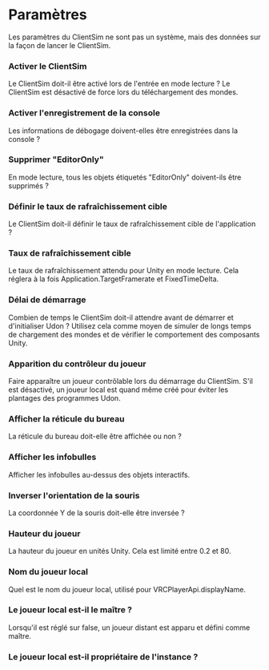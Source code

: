 

# Paramètres

Les paramètres du ClientSim ne sont pas un système, mais des données sur la façon de lancer le ClientSim.
### Activer le ClientSim
Le ClientSim doit-il être activé lors de l'entrée en mode lecture ? Le ClientSim est désactivé de force lors du téléchargement des mondes.

### Activer l'enregistrement de la console
Les informations de débogage doivent-elles être enregistrées dans la console ?

### Supprimer "EditorOnly"
En mode lecture, tous les objets étiquetés "EditorOnly" doivent-ils être supprimés ?

### Définir le taux de rafraîchissement cible
Le ClientSim doit-il définir le taux de rafraîchissement cible de l'application ?

### Taux de rafraîchissement cible
Le taux de rafraîchissement attendu pour Unity en mode lecture. Cela réglera à la fois Application.TargetFramerate et FixedTimeDelta.

### Délai de démarrage
Combien de temps le ClientSim doit-il attendre avant de démarrer et d'initialiser Udon ? Utilisez cela comme moyen de simuler de longs temps de chargement des mondes et de vérifier le comportement des composants Unity.

### Apparition du contrôleur du joueur
Faire apparaître un joueur contrôlable lors du démarrage du ClientSim. S'il est désactivé, un joueur local est quand même créé pour éviter les plantages des programmes Udon.

### Afficher la réticule du bureau
La réticule du bureau doit-elle être affichée ou non ?

### Afficher les infobulles
Afficher les infobulles au-dessus des objets interactifs.

### Inverser l'orientation de la souris
La coordonnée Y de la souris doit-elle être inversée ?

### Hauteur du joueur
La hauteur du joueur en unités Unity. Cela est limité entre 0.2 et 80.

### Nom du joueur local
Quel est le nom du joueur local, utilisé pour VRCPlayerApi.displayName.

### Le joueur local est-il le maître ?
Lorsqu'il est réglé sur false, un joueur distant est apparu et défini comme maître.

### Le joueur local est-il propriétaire de l'instance ?